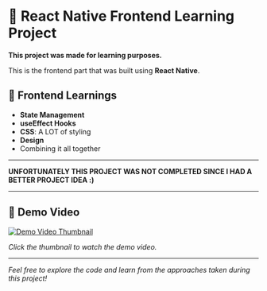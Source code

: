 # 📱 React Native Frontend Learning Project

**This project was made for learning purposes.**

This is the frontend part that was built using **React Native**.

## 🚀 Frontend Learnings

- **State Management**
- **useEffect Hooks**
- **CSS**: A LOT of styling
- **Design**
- Combining it all together

---

**UNFORTUNATELY THIS PROJECT WAS NOT COMPLETED SINCE I HAD A BETTER PROJECT IDEA :)**

---

## 🎥 Demo Video

[![Demo Video Thumbnail](https://img.youtube.com/vi/your-video-id/0.jpg)](https://github.com/user-attachments/assets/42f89f7d-9549-4ed2-87f0-652de6273a64)

*Click the thumbnail to watch the demo video.*

---

*Feel free to explore the code and learn from the approaches taken during this project!*
